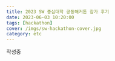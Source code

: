 ```yaml
---
title: 2023 SW 중심대학 공동해커톤 참가 후기
date: 2023-06-03 10:20:00
tags: [hackathon]
cover: /imgs/sw-hackathon-cover.jpg
category: etc
---
```


작성중
